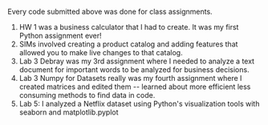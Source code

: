 Every code submitted above was done for class assignments. 

1. HW 1 was a business calculator that I had to create. It was my first Python assignment ever!
2. SIMs involved creating a product catalog and adding features that allowed you to make live changes to that catalog. 
3. Lab 3 Debray was my 3rd assignment where I needed to analyze a text document for important words to be analyzed for business decisions.
4. Lab 3 Numpy for Datasets really was my fourth assignment where I created matrices and edited them -- learned about more efficient less consuming methods to find data in code.
5. Lab 5: I analyzed a Netflix dataset using Python's visualization tools with seaborn and matplotlib.pyplot
